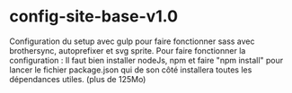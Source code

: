 # config-site-base-v1.0
Configuration du setup avec gulp pour faire fonctionner sass avec brothersync, autoprefixer et svg sprite.
Pour faire fonctionner la configuration :
Il faut bien installer nodeJs, npm et faire "npm install" pour lancer le fichier package.json qui de son côté installera
toutes les dépendances utiles. (plus de 125Mo)
